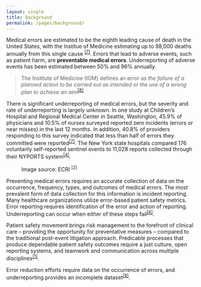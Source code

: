 ```yaml
---
layout: single
title: Background
permalink: /pages/background/
---
```


Medical errors are estimated to be the eighth leading cause of death in the United States, with the Institue of Medicine estimating up to 98,000 deaths annually from this single cause <sup>[[7]](https://rauchb.github.io/RMI-5103/assets/sources/#7)</sup>. Errors that lead to adverse events, such as patient harm, are **preventable medical errors**. Underreporting of adverse events has been estimated between 50% and 96% annually.
> The Institute of Medicine (IOM) defines an error as *the failure of a planned action to be carried out as intended or the use of a wrong plan to achieve an aim*<sup>[[8]](https://rauchb.github.io/RMI-5103/assets/sources/#8)</sup> 

There is significant underreporting of medical errors, but the severity and rate of underreporting is largely unknown. In one study at Children’s Hospital and Regional Medical Center in Seattle, Washington, 45.9% of physicians and 10.5% of nurses surveyed reported zero incidents (errors or near misses) in the last 12 months. In addition, 40.8% of providers responding to this survey indicated that less than half of errors they committed were reported<sup>[[7]](https://rauchb.github.io/RMI-5103/assets/sources/#7)</sup>. The New York state hospitals compared 176 voluntarily self-reported sentinel events to 11,028 reports collected through their NYPORTS system<sup>[[4]](https://rauchb.github.io/RMI-5103/assets/sources/#4)</sup>. 

<figure class="align-center">
  <img src="{{ site.url }}{{ site.baseurl }}/assets/images/self-perception-reporting-source2.png" alt="">
  <figcaption>Image source: ECRI <sup>[2]</sup> </figcaption>
</figure>

Preventing medical errors requires an accurate collection of data on the occurrence, frequency, types, and outcomes of medical errors. The most prevalent form of data collection for this information is incident reporting. Many healthcare organizations utilize error-based patient safety metrics. Error reporting requires identification of the error and action of reporting. Underreporting can occur when either of these steps fail<sup>[[6]](https://rauchb.github.io/RMI-5103/assets/sources/#6)</sup>.   

Patient safety movement brings risk management to the forefront of clinical care – providing the opportunity for preventative measures – compared to the traditional post-event litigation approach. Predicable processes that produce dependable patient safety outcomes require a just culture, open reporting systems, and teamwork and communication across multiple disciplines<sup>[[1]](https://rauchb.github.io/RMI-5103/assets/sources/#1)</sup>.

Error reduction efforts require data on the occurrence of errors, and underreporting provides an incomplete dataset<sup>[[8]](https://rauchb.github.io/RMI-5103/assets/sources/#8)</sup>. 